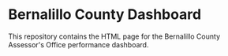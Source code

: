 # Bernalillo County Dashboard

This repository contains the HTML page for the Bernalillo County Assessor's Office performance dashboard.

